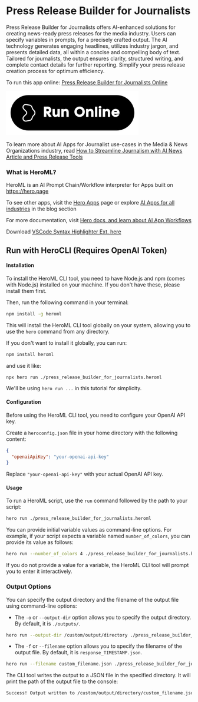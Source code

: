 # Press Release Builder for Journalists

Press Release Builder for Journalists offers AI-enhanced solutions for creating news-ready press releases for the media industry. Users can specify variables in prompts, for a precisely crafted output. The AI technology generates engaging headlines, utilizes industry jargon, and presents detailed data, all within a concise and compelling body of text. Tailored for journalists, the output ensures clarity, structured writing, and complete contact details for further reporting. Simplify your press release creation process for optimum efficiency.

To run this app online: [Press Release Builder for Journalists Online](https://hero.page/app/press-release-builder-for-journalists-ai-crafted-press-releases-for-journalists/Ddqjazos1krY6aqbDMeE)

[![Run Press Release Builder for Journalists Online](/assets/run.svg)](https://hero.page/app/press-release-builder-for-journalists-ai-crafted-press-releases-for-journalists/Ddqjazos1krY6aqbDMeE)

To learn more about AI Apps for Journalist use-cases in the Media & News Organizations industry, read [How to Streamline Journalism with AI News Article and Press Release Tools](https://hero.page/blog/ai/media-and-news-organizations/how-to-streamline-journalism-with-ai-news-article-and-press-release-tools/171023)

### What is HeroML?
HeroML is an AI Prompt Chain/Workflow interpreter for Apps built on https://hero.page 

To see other apps, visit the [Hero Apps](https://hero.page/apps) page or explore [AI Apps for all industries](https://hero.page/blog) in the blog section

For more documentation, visit [Hero docs, and learn about AI App Workflows](https://hero.page/tutorials/introduction-to-heroml)

Download [VSCode Syntax Highlighter Ext. here](https://marketplace.visualstudio.com/items?itemName=hero-page.heroml)

## Run with HeroCLI (Requires OpenAI Token)

#### Installation

To install the HeroML CLI tool, you need to have Node.js and npm (comes with Node.js) installed on your machine. If you don't have these, please install them first. 

Then, run the following command in your terminal:

```bash
npm install -g heroml
```

This will install the HeroML CLI tool globally on your system, allowing you to use the `hero` command from any directory.

If you don't want to install it globally, you can run:

```bash
npm install heroml
```

and use it like:

```bash
npx hero run ./press_release_builder_for_journalists.heroml
```

We'll be using `hero run ...` in this tutorial for simplicity.

#### Configuration

Before using the HeroML CLI tool, you need to configure your OpenAI API key. 

Create a `heroconfig.json` file in your home directory with the following content:

```json
{
  "openaiApiKey": "your-openai-api-key"
}
```

Replace `"your-openai-api-key"` with your actual OpenAI API key.

#### Usage

To run a HeroML script, use the `run` command followed by the path to your script:

```bash
hero run ./press_release_builder_for_journalists.heroml
```

You can provide initial variable values as command-line options. For example, if your script expects a variable named `number_of_colors`, you can provide its value as follows:

```bash
hero run --number_of_colors 4 ./press_release_builder_for_journalists.heroml
```

If you do not provide a value for a variable, the HeroML CLI tool will prompt you to enter it interactively.

### Output Options

You can specify the output directory and the filename of the output file using command-line options:

- The `-o` or `--output-dir` option allows you to specify the output directory. By default, it is `./outputs/`.

```bash
hero run --output-dir /custom/output/directory ./press_release_builder_for_journalists.heroml
```

- The `-f` or `--filename` option allows you to specify the filename of the output file. By default, it is `response_TIMESTAMP.json`.

```bash
hero run --filename custom_filename.json ./press_release_builder_for_journalists.heroml
```

The CLI tool writes the output to a JSON file in the specified directory. It will print the path of the output file to the console:

```bash
Success! Output written to /custom/output/directory/custom_filename.json
```


